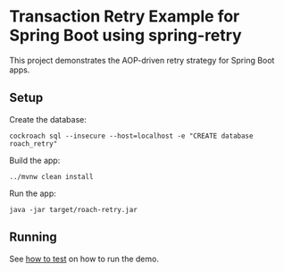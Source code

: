 # Transaction Retry Example for Spring Boot using spring-retry

This project demonstrates the AOP-driven retry strategy for
Spring Boot apps.

## Setup

Create the database:

    cockroach sql --insecure --host=localhost -e "CREATE database roach_retry"

Build the app:

    ../mvnw clean install

Run the app:

    java -jar target/roach-retry.jar

## Running

See [how to test](../HOW-TO-TEST.md) on how to run the demo.